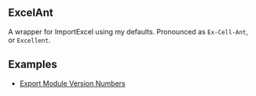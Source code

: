## ExcelAnt

A wrapper for ImportExcel using my defaults.
Pronounced as `Ex-Cell-Ant`, or `Excellent`.

## Examples

- [Export Module Version Numbers](./Examples/Export-ExactModuleVersionNumbers.md)

<!--


Excel. Ant? Ent?
Ex-Cell, Ant?
Excelence
exCellenche (pronounced: Ex-Cell-Ants)

still missing?

- name: UsePSDevOps
  uses: StartAutomating/PSDevOps@v0.5.8


-->


<!--
see more:

- https://github.com/StartAutomating/PSDevOps
- command cheatsheet/lookup `Get-Command -Module PSDevOps`
- [azure devops logging commands](https://learn.microsoft.com/en-us/azure/devops/pipelines/scripts/logging-commands?view=azure-devops&tabs=bash)
- [github actions](https://github.com/StartAutomating/PSDevOps#write-github-actions)
- [sample module builder.ps1](https://github.com/Jaykul/TerminalBlocks/blob/main/source/Generators/ModuleBuilderExtensions.ps1)
- [invoke-build concepts wiki](https://github.com/nightroman/Invoke-Build/wiki/Concepts)
- [recursive scriptAnalyzer rules Indented.IP](https://github.com/indented-automation/Indented.Net.IP/blob/main/Indented.Net.IP/tests/PSScriptAnalyzer.tests.ps1)
from: [PSDevOps: creating-complex-pipelines](https://github.com/StartAutomating/PSDevOps#creating-complex-pipelines)

```ps1
# create a cross-platform test of the current repository's PowerShell module.
New-ADOPipeline -Job TestPowerShellOnLinux, TestPowerShellOnMac, TestPowerShellOnWindows

New-ADOPipeline -Stage PowerShellStaticAnalysis, TestPowerShellCrossPlatform, UpdatePowerShellGallery
```

-->
